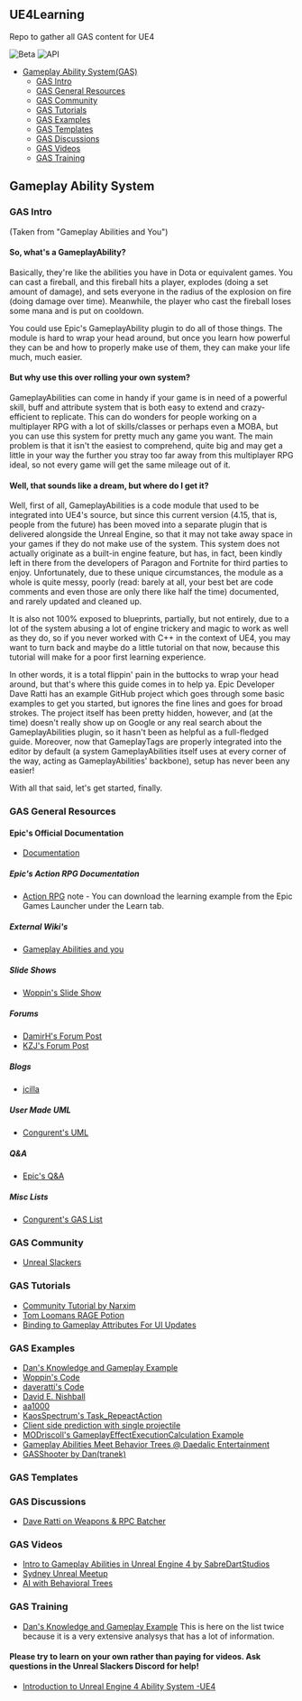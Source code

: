 ## **UE4Learning**
Repo to gather all GAS content for UE4

![Beta](https://img.shields.io/badge/UE4Learning-Beta-yellowgreen.svg) ![API](https://img.shields.io/badge/API%20Documentation-Some-yellowgreen.svg)

- [Gameplay Ability System(GAS)](#gameplay-ability-system)
  - [GAS Intro](#gas-intro)
  - [GAS General Resources](#gas-general-resources)
  - [GAS Community](#gas-community)
  - [GAS Tutorials](#gas-tutorials)
  - [GAS Examples](#gas-examples)
  - [GAS Templates](#gas-templates)
  - [GAS Discussions](#gas-discussions)
  - [GAS Videos](#gas-videos)
  - [GAS Training](#gas-training)

## Gameplay Ability System

### GAS Intro
(Taken from "Gameplay Abilities and You")

#### So, what's a GameplayAbility?

Basically, they're like the abilities you have in Dota or equivalent games. You can cast a fireball, and this fireball hits a player, explodes (doing a set amount of damage), and sets everyone in the radius of the explosion on fire (doing damage over time). Meanwhile, the player who cast the fireball loses some mana and is put on cooldown.

You could use Epic's GameplayAbility plugin to do all of those things. The module is hard to wrap your head around, but once you learn how powerful they can be and how to properly make use of them, they can make your life much, much easier.

#### But why use this over rolling your own system?

GameplayAbilities can come in handy if your game is in need of a powerful skill, buff and attribute system that is both easy to extend and crazy-efficient to replicate. This can do wonders for people working on a multiplayer RPG with a lot of skills/classes or perhaps even a MOBA, but you can use this system for pretty much any game you want. The main problem is that it isn't the easiest to comprehend, quite big and may get a little in your way the further you stray too far away from this multiplayer RPG ideal, so not every game will get the same mileage out of it.

#### Well, that sounds like a dream, but where do I get it?

Well, first of all, GameplayAbilities is a code module that used to be integrated into UE4's source, but since this current version (4.15, that is, people from the future) has been moved into a separate plugin that is delivered alongside the Unreal Engine, so that it may not take away space in your games if they do not make use of the system. This system does not actually originate as a built-in engine feature, but has, in fact, been kindly left in there from the developers of Paragon and Fortnite for third parties to enjoy. Unfortunately, due to these unique circumstances, the module as a whole is quite messy, poorly (read: barely at all, your best bet are code comments and even those are only there like half the time) documented, and rarely updated and cleaned up.

It is also not 100% exposed to blueprints, partially, but not entirely, due to a lot of the system abusing a lot of engine trickery and magic to work as well as they do, so if you never worked with C++ in the context of UE4, you may want to turn back and maybe do a little tutorial on that now, because this tutorial will make for a poor first learning experience.

In other words, it is a total flippin' pain in the buttocks to wrap your head around, but that's where this guide comes in to help ya. Epic Developer Dave Ratti has an example GitHub project which goes through some basic examples to get you started, but ignores the fine lines and goes for broad strokes. The project itself has been pretty hidden, however, and (at the time) doesn't really show up on Google or any real search about the GameplayAbilities plugin, so it hasn't been as helpful as a full-fledged guide. Moreover, now that GameplayTags are properly integrated into the editor by default (a system GameplayAbilities itself uses at every corner of the way, acting as GameplayAbilities' backbone), setup has never been any easier!

With all that said, let's get started, finally.

### GAS General Resources
#### Epic's Official Documentation
* [Documentation](https://docs.unrealengine.com/en-us/Gameplay/GameplayAbilitySystem)
##### Epic's Action RPG Documentation
* [Action RPG](https://docs.unrealengine.com/en-us/Resources/SampleGames/ARPG)
note - You can download the learning example from the Epic Games Launcher under the Learn tab.



##### External Wiki's
* [Gameplay Abilities and you](https://wiki.unrealengine.com/GameplayAbilities_and_You)
##### Slide Shows
* [Woppin's Slide Show](https://docs.google.com/presentation/d/1GeuDO2as1b12ei5OHh6jyfxczVYymXJQDBWoRLDMpOI/edit#slide=id.g38b84aa984_0_32Videos)
##### Forums
* [DamirH's Forum Post](https://forums.unrealengine.com/showthread.php?143688-Comprehensive-GameplayAbilities-Analysis-Series&p=702209)
* [KZJ's Forum Post](https://forums.unrealengine.com/community/community-content-tools-and-tutorials/110113-gameplayabilities-and-you)
##### Blogs
* [jcilla](http://jcilla.github.io/ue4/2017/05/18/intro-to-gameplay-abilities.html)
##### User Made UML
* [Congurent's UML](https://github.com/FuzzySockets/GAS-Resources/blob/master/images/GAS-UML-WIP.jpg)
##### Q&A
* [Epic's Q&A](https://epicgames.app.box.com/s/m1egifkxv3he3u3xezb9hzbgroxyhx89)
##### Misc Lists
* [Congurent's GAS List](https://github.com/FuzzySockets/GAS-Resources)
### GAS Community
* [Unreal Slackers](http://unrealslackers.org/)
### GAS Tutorials
* [Community Tutorial by Narxim](https://github.com/Narxim/Narxim-GAS-Tutorial)
* [Tom Loomans RAGE Potion](https://www.youtube.com/watch?v=Tu5AJKNe1Ok)
* [Binding to Gameplay Attributes For UI Updates](Tutorial_Attribute_Delegates.md)

### GAS Examples
* [Dan's Knowledge and Gameplay Example](https://github.com/tranek/GASDocumentation)
* [Woppin's Code](https://github.com/michaeltchapman/MCGameplayAbilities)
* [daveratti's Code](https://github.com/daveratti/GameplayAbilitiesSample)
* [David E. Nishball](https://github.com/DavidENishball/Unreal_GameplayAbilities_FirstPerson)
* [aa1000](https://github.com/aa1000/GASTanksVsZombies)
* [KaosSpectrum's Task_RepeactAction](https://gist.github.com/KaosSpectrum/c602c6d57c315b7fa787420cfa89abfb)
* [Client side prediction with single projectile](https://github.com/roidanton/ue_gas_prediction)
* [MODriscoll's GameplayEffectExecutionCalculation Example](https://gitlab.com/MODriscoll/project-eden/blob/master/Source/EdensGarden/Private/SpecOp/Calculations/BreathDamageCalculation.cpp)
* [Gameplay Abilities Meet Behavior Trees @ Daedalic Entertainment](https://github.com/DaedalicEntertainment/ue4-orders-abilities)
* [GASShooter by Dan(tranek)](https://github.com/tranek/GASShooter)

### GAS Templates

### GAS Discussions
* [Dave Ratti on Weapons & RPC Batcher](https://forums.unrealengine.com/development-discussion/c-gameplay-programming/1660211-gameplay-abilities-and-weapon-firing)

### GAS Videos
* [Intro to Gameplay Abilities in Unreal Engine 4 by SabreDartStudios](https://www.youtube.com/watch?v=Ev2P6BTUxN0)
* [Sydney Unreal Meetup](https://www.youtube.com/watch?v=OyiweL2nPac)
* [AI with Behavioral Trees](https://www.unrealengine.com/en-US/events/unreal-fest-europe-2019/hero-ai---gameplay-abilities-meet-behavior-trees)

### GAS Training
* [Dan's Knowledge and Gameplay Example](https://github.com/tranek/GASDocumentation)
This is here on the list twice because it is a very extensive analysys that has a lot of information.
#### Please try to learn on your own rather than paying for videos. Ask questions in the Unreal Slackers Discord for help!
* [Introduction to Unreal Engine 4 Ability System -UE4](https://www.udemy.com/introduction-to-unreal-engine-4-ability-system/)

